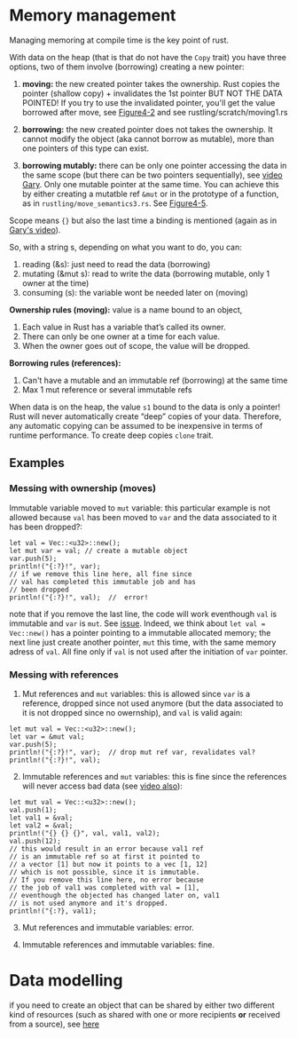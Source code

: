 # Memory management
Managing memoring at compile time is the key point of rust.

With data on the heap (that is that do not have the `Copy` trait) you have three options, two of them involve (borrowing) creating a new pointer:

1. **moving:** the new created pointer takes the ownership. Rust copies the pointer (shallow copy) + invalidates the 1st pointer BUT NOT THE DATA POINTED! If you try to use the invalidated pointer, you'll get the value borrowed after move, see [Figure4-2](https://doc.rust-lang.org/stable/book/ch04-01-what-is-ownership.html) and see rustling/scratch/moving1.rs

2. **borrowing:** the new created pointer does not takes the ownership. It cannot modify the object (aka cannot borrow as mutable), more than one pointers of this type can exist.

3. **borrowing mutably:** there can be only one pointer accessing the data in the same scope (but there can be two pointers sequentially), see [video Gary](https://youtu.be/79phqVpE7cU?t=50). Only one mutable pointer at the same time. You can achieve this by either creating a mutatble ref `&mut` or in the prototype of a function, as in `rustling/move_semantics3.rs`. See [Figure4-5](https://doc.rust-lang.org/stable/book/ch04-02-references-and-borrowing.html). 

Scope means `{}` but also the last time a binding is mentioned (again as in [Gary's video](https://youtu.be/79phqVpE7cU?t=506)).

So, with a string s, depending on what you want to do, you can: 
1. reading (&s): just need to read the data (borrowing)
2. mutating (&mut s): read to write the data (borrowing mutable, only 1 owner at the time)
3. consuming (s): the variable wont be needed later on (moving)

**Ownership rules (moving):** value is a name bound to an object,
1. Each value in Rust has a variable that’s called its owner.
2. There can only be one owner at a time for each value.
3. When the owner goes out of scope, the value will be dropped.

**Borrowing rules (references):**
1. Can't have a mutable and an immutable ref (borrowing) at the same time
2. Max 1 mut reference or several immutable refs

When data is on the heap, the value `s1` bound to the data is only a pointer! Rust will never automatically create “deep” copies of your data. Therefore, any automatic copying can be assumed to be inexpensive in terms of runtime performance. To create deep copies `clone` trait.


## Examples
### Messing with ownership (moves)

Immutable variable moved to `mut` variable: this particular example is not allowed because `val` has been moved to `var` and the data associated to it has been dropped?:

```
let val = Vec::<u32>::new();
let mut var = val; // create a mutable object
var.push(5);
println!("{:?}!", var);
// if we remove this line here, all fine since
// val has completed this immutable job and has
// been dropped
println!("{:?}!", val);  //  error!
```
note that if you remove the last line, the code will work eventhough `val` is immutable and `var` is `mut`. See [issue](https://github.com/rust-lang/rustlings/issues/631#issuecomment-770170180). Indeed, we think about `let val = Vec::new()` has a pointer pointing to a immutable allocated memory; the next line just create another pointer, `mut` this time, with the same memory adress of `val`. All fine only if `val` is not used after the initiation of `var` pointer.

### Messing with references
1. Mut references and `mut` variables: this is allowed since `var` is a reference, dropped since not used anymore (but the data associated to it is not dropped since no owernship), and `val` is valid again:
```
let mut val = Vec::<u32>::new();
let var = &mut val; 
var.push(5);
println!("{:?}!", var);  // drop mut ref var, revalidates val?
println!("{:?}!", val);
```
2. Immutable references and `mut` variables: this is fine since the references will never access bad data (see [video also](https://youtu.be/lQ7XF-6HYGc?t=1582)):
```
let mut val = Vec::<u32>::new();
val.push(1);
let val1 = &val;
let val2 = &val;
println!("{} {} {}", val, val1, val2);
val.push(12);
// this would result in an error because val1 ref
// is an immutable ref so at first it pointed to 
// a vector [1] but now it points to a vec [1, 12]
// which is not possible, since it is immutable.
// If you remove this line here, no error because 
// the job of val1 was completed with val = [1],
// eventhough the objected has changed later on, val1
// is not used anymore and it's dropped.
println!("{:?}, val1);
```
3. Mut references and immutable variables: error.

4. Immutable references and immutable variables: fine.

# Data modelling

if you need to create an object that can be shared by either two different kind of resources (such as shared with one or more recipients **or** received from a source), see [here](https://www.reddit.com/r/rust/comments/l594zl/everywhere_i_go_i_miss_rusts_enums/gkteafc?utm_source=share&utm_medium=web2x&context=3)

